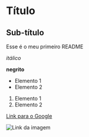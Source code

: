 # Título

## Sub-título


Esse é o meu primeiro README

*itálico*

**negrito**

- Elemento 1
- Elemento 2

1) Elemento 1
2) Elemento 2

[Link para o Google](https://www.google.com)

![Link da imagem](https://static.wixstatic.com/media/679ec6_c034ee03ab704a1f92a5e05bed97879c~mv2.jpg/v1/fit/w_2500,h_1330,al_c/679ec6_c034ee03ab704a1f92a5e05bed97879c~mv2.jpg)